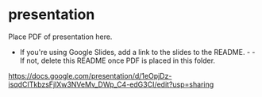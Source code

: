 # presentation

Place PDF of presentation here. 

- If you're using Google Slides, add a link to the slides to the README. - - If not, delete this README once PDF is placed in this folder.

https://docs.google.com/presentation/d/1eOpjDz-isqdCITkbzsFjlXw3NVeMv_DWp_C4-edG3CI/edit?usp=sharing
